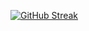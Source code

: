 [![GitHub Streak](https://streak-stats.demolab.com?user=Karmalia&theme=merko&border_radius=8&date_format=j%20M%5B%20Y%5D&exclude_days=Sun%2CSat&card_width=500&card_height=200)](https://git.io/streak-stats)
